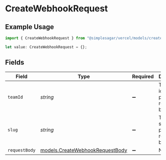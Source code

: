 # CreateWebhookRequest

## Example Usage

```typescript
import { CreateWebhookRequest } from "@simplesagar/vercel/models/createwebhookop.js";

let value: CreateWebhookRequest = {};
```

## Fields

| Field                                                                    | Type                                                                     | Required                                                                 | Description                                                              |
| ------------------------------------------------------------------------ | ------------------------------------------------------------------------ | ------------------------------------------------------------------------ | ------------------------------------------------------------------------ |
| `teamId`                                                                 | *string*                                                                 | :heavy_minus_sign:                                                       | The Team identifier to perform the request on behalf of.                 |
| `slug`                                                                   | *string*                                                                 | :heavy_minus_sign:                                                       | The Team slug to perform the request on behalf of.                       |
| `requestBody`                                                            | [models.CreateWebhookRequestBody](../models/createwebhookrequestbody.md) | :heavy_minus_sign:                                                       | N/A                                                                      |